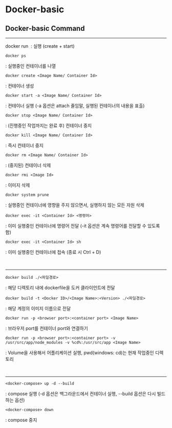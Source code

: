 # Docker-basic
## Docker-basic Command
<hr/>
    docker run <Image Name/ Container Id>
: 실행 (create + start)

    docker ps
: 실행중인 컨테이너를 나열

    docker create <Image Name/ Container Id>
: 컨테이너 생성

    docker start -a <Image Name/ Container Id>
: 컨테이너 실행 (-a 옵션은 attach 줄임말, 실행된 컨테이너의 내용을 표출)

    docker stop <Image Name/ Container Id>
: (진행중인 작업까지는 완료 후) 컨테이너 중지

    docker kill <Image Name/ Container Id>
: 즉시 컨테이너 중지

    docker rm <Image Name/ Container Id>
: (중지된) 컨테이너 삭제

    docker rmi <Image Id>
: 이미지 삭제

    docker system prune
: 실행중인 컨테이너에 영향을 주지 않으면서, 실행하지 않는 모든 자원 삭제

    docker exec -it <Container Id> <명령어>
: 이미 실행중인 컨테이너에 명령어 전달 (-it 옵션은 계속 명령어를 전달할 수 있도록 함)

    docker exec -it <Container Id> sh
: 이미 실행중인 컨테이너에 접속 (종료 시 Ctrl + D)

<br/>
<hr/>

    docker build ./<파일경로>
: 해당 디렉토리 내에 dockerfile을 도커 클라이언트에 전달

    docker build -t <Docker ID>/<Image Name>:<Version> ./<파일경로>
: 해당 계정의 이미지 이름으로 전달

    docker run -p <browser port>:<container port> <Image Name>
: 브라우저 port를 컨테이너 port와 연결하기

    docker run -p <browser port>:<container port> -v /usr/src/app/node_modules -v %cd%:/usr/src/app <Image Name>
: Volume을 사용해서 어플리케이션 실행, pwd(windows: cd)는 현재 작업중인 디렉토리

<br/>
<hr/>

    <docker-compose> up -d --build
: compose 실행 (-d 옵션은 백그라운드에서 컨테이너 실행, --build 옵션은 다시 빌드하는 옵션)

    <docker-compose> down
: compose 중지
